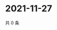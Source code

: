 # 2021-11-27

共 0 条

<!-- BEGIN WEIBO -->
<!-- 最后更新时间 Sat Nov 27 2021 07:14:42 GMT+0800 (China Standard Time) -->

<!-- END WEIBO -->
